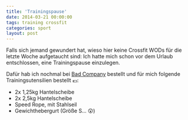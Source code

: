 ```yaml
---
title: 'Trainingspause'
date: 2014-03-21 00:00:00
tags: training crossfit
categories: sport
layout: post
---
```

Falls sich jemand gewundert hat, wieso hier keine Crossfit WODs für die letzte Woche aufgetaucht sind: Ich hatte mich schon vor dem Urlaub entschlossen, eine Trainingspause einzulegen.

Dafür hab ich nochmal bei [Bad Company][0] bestellt und für mich folgende Trainingsutensilien bestellt :euro::

* 2x 1,25kg Hantelscheibe
* 2x 2,5kg Hantelscheibe
* Speed Rope, mit Stahlseil
* Gewichthebergurt (Größe S... :astonished:)

[0]: http://www.badcompany.biz/

